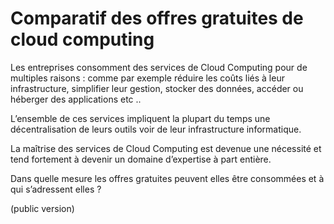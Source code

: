 # Comparatif des offres gratuites de cloud computing

Les entreprises consomment des services de Cloud Computing pour de multiples raisons : comme par exemple réduire les coûts liés à leur infrastructure, simplifier leur gestion, stocker des données, accéder ou
héberger des applications etc ..

L’ensemble de ces services impliquent la plupart du temps une décentralisation de leurs outils voir de leur infrastructure informatique.

La maîtrise des services de Cloud Computing est devenue une nécessité et tend fortement à devenir un domaine d’expertise à part entière.

Dans quelle mesure les offres gratuites peuvent elles être consommées et à qui s’adressent elles ?

(public version)
